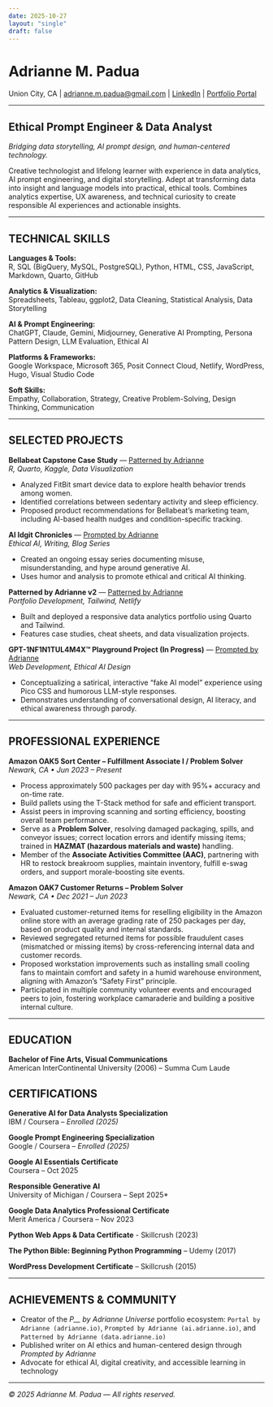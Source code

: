 ```yaml
---
date: 2025-10-27
layout: "single"
draft: false
---
```


# **Adrianne M. Padua**
Union City, CA | adrianne.m.padua@gmail.com | [LinkedIn](https://linkedin.com/in/adrianne-padua) | [Portfolio Portal](https://adrianne.io)

---

## **Ethical Prompt Engineer & Data Analyst**
*Bridging data storytelling, AI prompt design, and human-centered technology.*

Creative technologist and lifelong learner with experience in data analytics, AI prompt engineering, and digital storytelling. Adept at transforming data into insight and language models into practical, ethical tools. Combines analytics expertise, UX awareness, and technical curiosity to create responsible AI experiences and actionable insights.

---

## **TECHNICAL SKILLS**

**Languages & Tools:**  
R, SQL (BigQuery, MySQL, PostgreSQL), Python, HTML, CSS, JavaScript, Markdown, Quarto, GitHub  

**Analytics & Visualization:**  
Spreadsheets, Tableau, ggplot2, Data Cleaning, Statistical Analysis, Data Storytelling  

**AI & Prompt Engineering:**  
ChatGPT, Claude, Gemini, Midjourney, Generative AI Prompting, Persona Pattern Design, LLM Evaluation, Ethical AI  

**Platforms & Frameworks:**  
Google Workspace, Microsoft 365, Posit Connect Cloud, Netlify, WordPress, Hugo, Visual Studio Code  

**Soft Skills:**  
Empathy, Collaboration, Strategy, Creative Problem-Solving, Design Thinking, Communication

---

## **SELECTED PROJECTS**

**Bellabeat Capstone Case Study** — [Patterned by Adrianne](https://data.adrianne.io/work/bellabeat-capstone/)  
*R, Quarto, Kaggle, Data Visualization*  
- Analyzed FitBit smart device data to explore health behavior trends among women.  
- Identified correlations between sedentary activity and sleep efficiency.  
- Proposed product recommendations for Bellabeat’s marketing team, including AI-based health nudges and condition-specific tracking.  

**AI Idgit Chronicles** — [Prompted by Adrianne](https://ai.adrianne.io)  
*Ethical AI, Writing, Blog Series*  
- Created an ongoing essay series documenting misuse, misunderstanding, and hype around generative AI.  
- Uses humor and analysis to promote ethical and critical AI thinking.  

**Patterned by Adrianne v2** — [Patterned by Adrianne](https://data.adrianne.io)  
*Portfolio Development, Tailwind, Netlify*  
- Built and deployed a responsive data analytics portfolio using Quarto and Tailwind.  
- Features case studies, cheat sheets, and data visualization projects.  

**GPT-1NF1N1TUL4M4X™ Playground Project (In Progress)** — [Prompted by Adrianne](https://ai.adrianne.io/playground)  
*Web Development, Ethical AI Design*  
- Conceptualizing a satirical, interactive “fake AI model” experience using Pico CSS and humorous LLM-style responses.  
- Demonstrates understanding of conversational design, AI literacy, and ethical awareness through parody.  

---

## **PROFESSIONAL EXPERIENCE**

**Amazon OAK5 Sort Center – Fulfillment Associate I / Problem Solver**  
_Newark, CA • Jun 2023 – Present_  
- Process approximately 500 packages per day with 95%+ accuracy and on-time rate.  
- Build pallets using the T-Stack method for safe and efficient transport.  
- Assist peers in improving scanning and sorting efficiency, boosting overall team performance.  
- Serve as a **Problem Solver**, resolving damaged packaging, spills, and conveyor issues; correct location errors and identify missing items; trained in **HAZMAT (hazardous materials and waste)** handling.  
- Member of the **Associate Activities Committee (AAC)**, partnering with HR to restock breakroom supplies, maintain inventory, fulfill e-swag orders, and support morale-boosting site events.

**Amazon OAK7 Customer Returns – Problem Solver**  
_Newark, CA • Dec 2021 – Jun 2023_  
- Evaluated customer-returned items for reselling eligibility in the Amazon online store with an average grading rate of 250 packages per day, based on product quality and internal standards.  
- Reviewed segregated returned items for possible fraudulent cases (mismatched or missing items) by cross-referencing internal data and customer records.  
- Proposed workstation improvements such as installing small cooling fans to maintain comfort and safety in a humid warehouse environment, aligning with Amazon’s “Safety First” principle.  
- Participated in multiple community volunteer events and encouraged peers to join, fostering workplace camaraderie and building a positive internal culture.

---

## **EDUCATION**

**Bachelor of Fine Arts, Visual Communications**  
American InterContinental University (2006) – Summa Cum Laude  

## **CERTIFICATIONS**

**Generative AI for Data Analysts Specialization**  
IBM / Coursera – *Enrolled (2025)*  

**Google Prompt Engineering Specialization**  
Google / Coursera – *Enrolled (2025)*  

**Google AI Essentials Certificate**  
Coursera – Oct 2025  

**Responsible Generative AI**  
University of Michigan / Coursera – Sept 2025*  

**Google Data Analytics Professional Certificate**  
Merit America / Coursera – Nov 2023  

**Python Web Apps & Data Certificate** - Skillcrush (2023)

**The Python Bible: Beginning Python Programming** – Udemy (2017)  

**WordPress Development Certificate** – Skillcrush (2015)  

---

## **ACHIEVEMENTS & COMMUNITY**

- Creator of the *P__ by Adrianne Universe* portfolio ecosystem: `Portal by Adrianne (adrianne.io)`, `Prompted by Adrianne (ai.adrianne.io)`, and `Patterned by Adrianne (data.adrianne.io)`  
- Published writer on AI ethics and human-centered design through *Prompted by Adrianne*  
- Advocate for ethical AI, digital creativity, and accessible learning in technology  

---

*© 2025 Adrianne M. Padua — All rights reserved.*